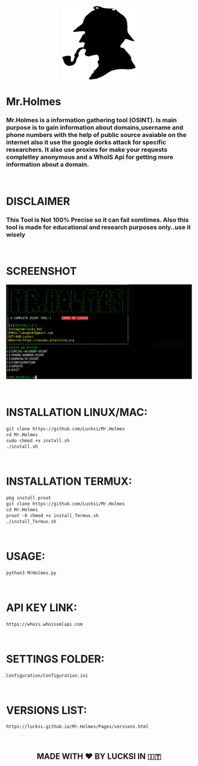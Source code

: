 <p align="center">
  <img width="200" height="200" src="Icon/Mr.Holmes.png">
</p>

# Mr.Holmes 
### Mr.Holmes is a information gathering tool (OSINT). Is main purpose is to gain information about domains,username and phone numbers with the help of public source avaiable on the internet also it use the google dorks attack for specific researchers. It also use proxies for make your requests completley anonymous and a WhoIS Api for getting more information about a domain.
<br>

# DISCLAIMER
### This Tool is Not 100% Precise so it can fail somtimes. Also this tool is made for educational and research purposes only..use it wisely
<br>

# SCREENSHOT
![Screenshot](Screenshot/Screenshot.png)

<br>

# INSTALLATION LINUX/MAC:
    git clone https://github.com/Lucksi/Mr.Holmes
    cd Mr.Holmes
    sudo chmod +x install.sh
    ./install.sh
<br>

# INSTALLATION TERMUX:
    pkg install proot
    git clone https://github.com/Lucksi/Mr.Holmes
    cd Mr.Holmes
    proot -0 chmod +x install_Termux.sh
    ./install_Termux.sh
<br>

# USAGE:
    python3 MrHolmes.py
<br>

# API KEY LINK:
    https://whois.whoisxmlapi.com
<br>

# SETTINGS FOLDER:

    Configuration/Configuration.ini
<br>

# VERSIONS LIST:
    https://lucksi.github.io/Mr.Holmes/Pages/versions.html
<br>

## <p align= center>MADE WITH :heart: BY LUCKSI IN :it:</p>
